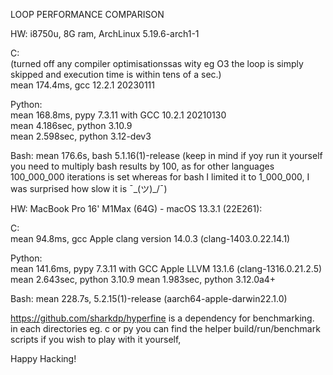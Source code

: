 LOOP PERFORMANCE COMPARISON

HW: i8750u, 8G ram, ArchLinux 5.19.6-arch1-1

C:  
(turned off any compiler optimisationssas wity eg O3 the loop is simply skipped and execution time is within tens of a sec.)  
mean 174.4ms, gcc 12.2.1 20230111  

Python:  
mean 168.8ms, pypy 7.3.11 with GCC 10.2.1 20210130   
mean 4.186sec, python 3.10.9  
mean 2.598sec, python 3.12-dev3 

Bash:
mean 176.6s, bash 5.1.16(1)-release
(keep in mind if yoy run it yourself you need to multiply bash results by 100, as for other languages 100_000_000 iterations is set whereas for bash I limited it to 1_000_000, I was surprised how slow it is ¯\_(ツ)_/¯) 

HW: MacBook Pro 16' M1Max (64G) - macOS 13.3.1 (22E261):

C:    
mean 94.8ms, gcc Apple clang version 14.0.3 (clang-1403.0.22.14.1)  

Python:  
mean 141.6ms, pypy 7.3.11 with GCC Apple LLVM 13.1.6 (clang-1316.0.21.2.5)  
mean 2.643sec, python 3.10.9
mean 1.983sec, python 3.12.0a4+  

Bash:
mean 228.7s, 5.2.15(1)-release (aarch64-apple-darwin22.1.0)

https://github.com/sharkdp/hyperfine is a dependency for benchmarking.  
in each directories eg. c or py you can find the helper build/run/benchmark scripts if you wish to play with it yourself,  

Happy Hacking!  
